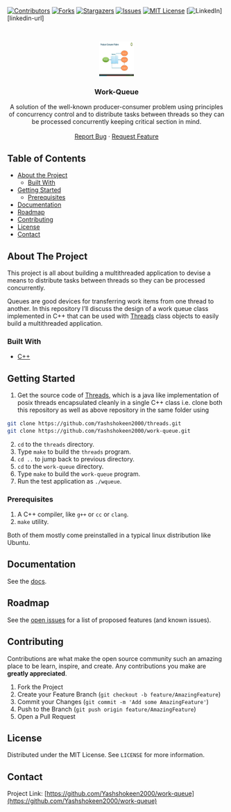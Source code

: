 [![Contributors][contributors-shield]][contributors-url]
[![Forks][forks-shield]][forks-url]
[![Stargazers][stars-shield]][stars-url]
[![Issues][issues-shield]][issues-url]
[![MIT License][license-shield]][license-url]
[![LinkedIn][linkedin-shield]][linkedin-url]




<!-- PROJECT LOGO -->
<br />
<p align="center">
  <a href="https://github.com/Yashshokeen2000/work-queue">
    <img src="images/logo.jpg" alt="Logo" width="80" height="80">
  </a>

  <h3 align="center">Work-Queue</h3>

  <p align="center">
   A solution of the well-known producer-consumer problem using principles of concurrency control and to distribute tasks between threads so they can be processed concurrently keeping critical section in mind.
    <br />
    <br />
    <a href="https://github.com/Yashshokeen2000/work-queue/issues">Report Bug</a>
    ·
    <a href="https://github.com/Yashshokeen2000/work-queue/issues">Request Feature</a>
  </p>
</p>



<!-- TABLE OF CONTENTS -->
## Table of Contents

* [About the Project](#about-the-project)
  * [Built With](#built-with)
* [Getting Started](#getting-started)
  * [Prerequisites](#prerequisites)
* [Documentation](#documentation)
* [Roadmap](#roadmap)
* [Contributing](#contributing)
* [License](#license)
* [Contact](#contact)


<!-- ABOUT THE PROJECT -->
## About The Project


This project is all about building a multithreaded application to devise a means to distribute tasks between threads so they can be processed concurrently.

Queues are good devices for transferring work items from one thread to another. In this repository I’ll discuss the design of a work queue class implemented in C++ that can be used with [Threads](https://github.com/Yashshokeen2000/threads) class objects to easily build a multithreaded application.


### Built With
* [C++](https://www.cplusplus.com/)


<!-- GETTING STARTED -->
## Getting Started

1. Get the source code of [Threads](https://github.com/Yashshokeen2000/threads), which is a java like implementation of posix threads encapsulated cleanly in a single C++ class i.e. clone both this repository as well as above repository in the same folder using
```sh
git clone https://github.com/Yashshokeen2000/threads.git
git clone https://github.com/Yashshokeen2000/work-queue.git
```

2. `cd` to the `threads` directory.
3. Type `make` to build the `threads` program.
4. `cd ..` to jump back to previous directory.
5. `cd` to the `work-queue` directory.
6. Type `make` to build the `work-queue` program.
7. Run the test application as `./wqueue`.


### Prerequisites

1. A C++ compiler, like `g++` or `cc` or `clang`.
2. `make` utility.

Both of them mostly come preinstalled in a typical linux distribution like Ubuntu. 



<!-- DOCUMENTATION -->
## Documentation

See the [docs](./docs/docs.md).

<!-- ROADMAP -->
## Roadmap

See the [open issues](https://github.com/Yashshokeen2000/work-queue/issues) for a list of proposed features (and known issues).



<!-- CONTRIBUTING -->
## Contributing

Contributions are what make the open source community such an amazing place to be learn, inspire, and create. Any contributions you make are **greatly appreciated**.

1. Fork the Project
2. Create your Feature Branch (`git checkout -b feature/AmazingFeature`)
3. Commit your Changes (`git commit -m 'Add some AmazingFeature'`)
4. Push to the Branch (`git push origin feature/AmazingFeature`)
5. Open a Pull Request



<!-- LICENSE -->
## License

Distributed under the MIT License. See `LICENSE` for more information.



<!-- CONTACT -->
## Contact


Project Link: [https://github.com/Yashshokeen2000/work-queue](https://github.com/Yashshokeen2000/work-queue)





<!-- MARKDOWN LINKS & IMAGES -->
<!-- https://www.markdownguide.org/basic-syntax/#reference-style-links -->
[contributors-shield]: https://img.shields.io/github/contributors/Yashshokeen2000/work-queue.svg?style=flat-square
[contributors-url]: https://github.com/Yashshokeen2000/work-queue/graphs/contributors
[forks-shield]: https://img.shields.io/github/forks/Yashshokeen2000/work-queue.svg?style=flat-square
[forks-url]: https://github.com/Yashshokeen2000/work-queue/network/members
[stars-shield]: https://img.shields.io/github/stars/Yashshokeen2000/work-queue.svg?style=flat-square
[stars-url]: https://github.com/Yashshokeen2000/work-queue/stargazers
[issues-shield]: https://img.shields.io/github/issues/Yashshokeen2000/work-queue.svg?style=flat-square
[issues-url]: https://github.com/Yashshokeen2000/work-queue/issues
[license-shield]: https://img.shields.io/github/license/Yashshokeen2000/work-queue.svg?style=flat-square
[license-url]: https://github.com/Yashshokeen2000/work-queue/blob/master/LICENSE.txt
[linkedin-shield]: https://img.shields.io/badge/-LinkedIn-black.svg?style=flat-square&logo=linkedin&colorB=555


